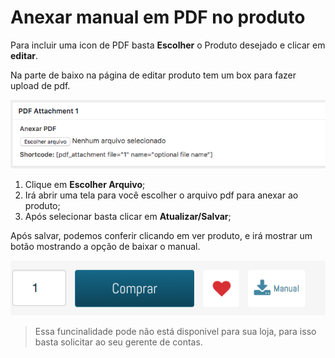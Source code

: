 # Anexar manual em PDF no produto

Para incluir uma icon de PDF basta **Escolher** o Produto desejado e clicar em **editar**.

Na parte de baixo na página de editar produto tem um box para fazer upload de pdf.

<img src="../../../assets/woocommerce-produto-anexar-pdf.png">


1. Clique em **Escolher Arquivo**;
2. Irá abrir uma tela para você escolher o arquivo pdf para anexar ao produto;
3. Após selecionar basta clicar em **Atualizar/Salvar**;

Após salvar, podemos conferir clicando em ver produto, e irá mostrar um botão mostrando a opção de baixar o manual.

<img src="../../../assets/woocommerce-produto-btn-manual.png">

> Essa funcinalidade pode não está disponivel para sua loja, para isso basta solicitar ao seu gerente de contas.
